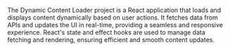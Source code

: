The Dynamic Content Loader project is a React application that loads and displays content dynamically based on user actions. It fetches data from APIs and updates the UI in real-time, providing a seamless and responsive experience. React's state and effect hooks are used to manage data fetching and rendering, ensuring efficient and smooth content updates.
